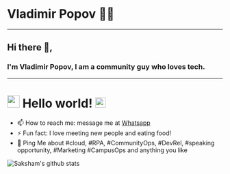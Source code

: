 # Vladimir Popov 👨‍💻
---

## Hi there 👋,

### I'm Vladimir Popov, I am a community guy who loves tech.
-------

# <img src="https://github.com/TheDudeThatCode/TheDudeThatCode/blob/master/Assets/Hi.gif" width="29px"> Hello world!&nbsp;<img src="https://github.com/TheDudeThatCode/TheDudeThatCode/blob/master/Assets/Earth.gif" width="24px">

- 📫 How to reach me: message me at [Whatsapp](https://wa.me/919829599750)
- ⚡ Fun fact: I love meeting new people and eating food!
- 💬 Ping Me about #cloud, #RPA, #CommunityOps, #DevRel, #speaking opportunity, #Marketing #CampusOps and anything you like


![Saksham's github stats](https://github-readme-stats.vercel.app/api?username=sakshamtaneja21&show_icons=true)

<!--
**sakshamtaneja21/sakshamtaneja21** is a ✨ _special_ ✨ repository because its `README.md` (this file) appears on your GitHub profile.

🤔

-->
